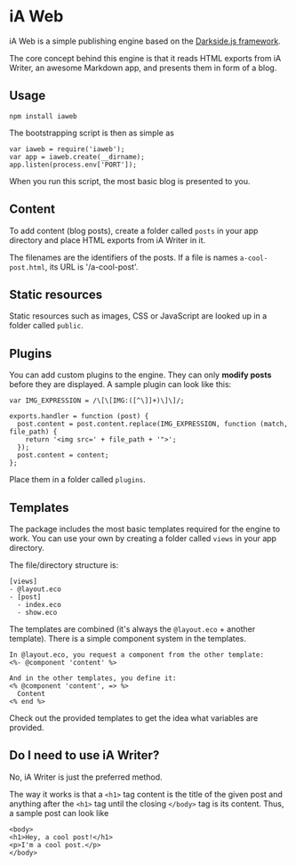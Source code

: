 # iA Web

iA Web is a simple publishing engine based on the [Darkside.js framework](https://github.com/jankuca/darkside).

The core concept behind this engine is that it reads HTML exports from iA Writer, an awesome Markdown app, and presents them in form of a blog.

## Usage

    npm install iaweb

The bootstrapping script is then as simple as

    var iaweb = require('iaweb');
    var app = iaweb.create(__dirname);
    app.listen(process.env['PORT']);

When you run this script, the most basic blog is presented to you.

## Content

To add content (blog posts), create a folder called `posts` in your app directory and place HTML exports from iA Writer in it.

The filenames are the identifiers of the posts. If a file is names `a-cool-post.html`, its URL is '/a-cool-post'.

## Static resources

Static resources such as images, CSS or JavaScript are looked up in a folder called `public`.

## Plugins

You can add custom plugins to the engine. They can only **modify posts** before they are displayed. A sample plugin can look like this:

    var IMG_EXPRESSION = /\[\[IMG:([^\]]+)\]\]/;
    
    exports.handler = function (post) {
      post.content = post.content.replace(IMG_EXPRESSION, function (match, file_path) {
        return '<img src=' + file_path + '">';
      });
      post.content = content;
    };

Place them in a folder called `plugins`.

## Templates

The package includes the most basic templates required for the engine to work. You can use your own by creating a folder called `views` in your app directory.

The file/directory structure is:

    [views]
    - @layout.eco
    - [post]
      - index.eco
      - show.eco

The templates are combined (it's always the `@layout.eco` + another template). There is a simple component system in the templates.

    In @layout.eco, you request a component from the other template:
    <%- @component 'content' %>

    And in the other templates, you define it:
    <% @component 'content', => %>
      Content
    <% end %>

Check out the provided templates to get the idea what variables are provided.

## Do I need to use iA Writer?

No, iA Writer is just the preferred method.

The way it works is that a `<h1>` tag content is the title of the given post and anything after the `<h1>` tag until the closing `</body>` tag is its content. Thus, a sample post can look like

    <body>
    <h1>Hey, a cool post!</h1>
    <p>I'm a cool post.</p>
    </body>
